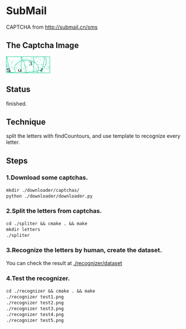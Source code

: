 # SubMail
CAPTCHA from http://submail.cn/sms
## The Captcha Image
![](./submail.png)  

## Status
finished.

## Technique
split the letters with findCountours, and use template to recognize every letter.

## Steps
### 1.Download some captchas.
``` shell
mkdir ./downloader/captchas/
python ./downloader/downloader.py
```
### 2.Split the letters from captchas.  
``` shell
cd ./spliter && cmake . && make
mkdir letters
./spliter
```
### 3.Recognize the letters by human, create the dataset.  
You can check the result at [./recognizer/dataset](./recognizer/dataset)

### 4.Test the recognizer.
```
cd ./recognizer && cmake . && make
./recognizer test1.png
./recognizer test2.png
./recognizer test3.png
./recognizer test4.png
./recognizer test5.png
```
